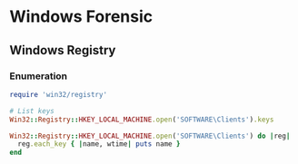 # Windows Forensic

## Windows Registry

### Enumeration

```ruby
require 'win32/registry'

# List keys
Win32::Registry::HKEY_LOCAL_MACHINE.open('SOFTWARE\Clients').keys

Win32::Registry::HKEY_LOCAL_MACHINE.open('SOFTWARE\Clients') do |reg|
  reg.each_key { |name, wtime| puts name }
end

```